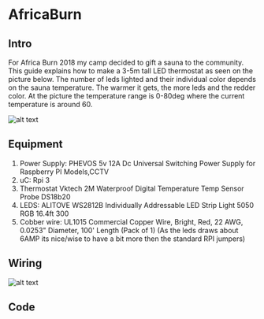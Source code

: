 # AfricaBurn

## Intro
 For Africa Burn 2018 my camp decided to gift a sauna to the community. This guide explains how to make a 3-5m tall LED thermostat as seen on the picture below. The number of leds lighted and their individual color depends on the sauna temperature. The warmer it gets, the more leds and the redder color. At the picture the temperature range is 0-80deg where the current temperature is around 60. 
 
 
![alt text][sauna]
 
[sauna]:saunandtermo.png
## Equipment
1. Power Supply:  PHEVOS 5v 12A Dc Universal Switching Power Supply for Raspberry PI Models,CCTV
2. uC: Rpi 3
3. Thermostat Vktech 2M Waterproof Digital Temperature Temp Sensor Probe DS18b20
4. LEDS: ALITOVE WS2812B Individually Addressable LED Strip Light 5050 RGB 16.4ft 300 
5. Cobber wire: UL1015 Commercial Copper Wire, Bright, Red, 22 AWG, 0.0253" Diameter, 100' Length (Pack of 1)
(As the leds draws about 6AMP its nice/wise to have a bit more then the standard RPI jumpers)


## Wiring

 
![alt text][wiring]
 
[wiring]:Wiring.png 
## Code

 

